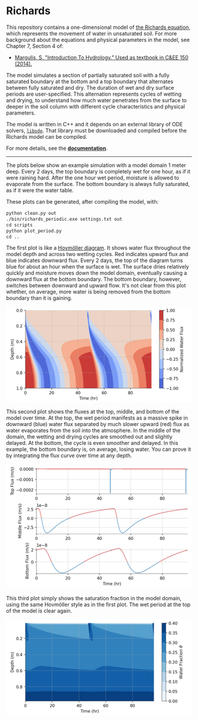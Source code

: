 # Richards

This repository contains a one-dimensional model of [the Richards equation](https://en.wikipedia.org/wiki/Richards_equation), which represents the movement of water in unsaturated soil. For more background about the equations and physical parameters in the model, see Chapter 7, Section 4 of:
* [Margulis, S. "Introduction To Hydrology." Used as textbook in C&EE 150 (2014).](https://margulis-group.github.io/teaching/)

The model simulates a section of partially saturated soil with a fully saturated boundary at the bottom and a top boundary that alternates between fully saturated and dry. The duration of wet and dry surface periods are user-specified. This alternation represents cycles of wetting and drying, to understand how much water penetrates from the surface to deeper in the soil column with different cycle characteristics and physical parameters.

The model is written in C++ and it depends on an external library of ODE solvers, [`libode`](https://github.com/markmbaum/libode). That library must be downloaded and compiled before the Richards model can be compiled.

For more details, see the [**documentation**](https://markmbaum.github.io/Richards/).

---------------------------------------------------

The plots below show an example simulation with a model domain 1 meter deep. Every 2 days, the top boundary is completely wet for one hour, as if it were raining hard. After the one hour wet period, moisture is allowed to evaporate from the surface. The bottom boundary is always fully saturated, as if it were the water table.

These plots can be generated, after compiling the model, with:
```shell
python clean.py out
./bin/richards_periodic.exe settings.txt out
cd scripts
python plot_period.py
cd ..
```

The first plot is like a [Hovmöller diagram](https://en.wikipedia.org/wiki/Hovm%C3%B6ller_diagram). It shows water flux throughout the model depth and across two wetting cycles. Red indicates upward flux and blue indicates downward flux. Every 2 days, the top of the diagram turns blue for about an hour when the surface is wet. The surface dries relatively quickly and moisture moves down the model domain, eventually causing a downward flux at the bottom boundary. The bottom boundary, however, switches between downward and upward flow. It's not clear from this plot whether, on average, more water is being removed from the bottom boundary than it is gaining.

![norm_flux](plots/norm_flux.png)

This second plot shows the fluxes at the top, middle, and bottom of the model over time. At the top, the wet period manifests as a massive spike in downward (blue) water flux separated by much slower upward (red) flux as water evaporates from the soil into the atmosphere. In the middle of the domain, the wetting and drying cycles are smoothed out and slightly delayed. At the bottom, the cycle is even smoother and delayed. In this example, the bottom boundary is, on average, losing water. You can prove it by integrating the flux curve over time at any depth.

![flux](plots/flux.png)

This third plot simply shows the saturation fraction in the model domain, using the same Hovmöller style as in the first plot. The wet period at the top of the model is clear again.

![water_frac](plots/water_frac.png)
